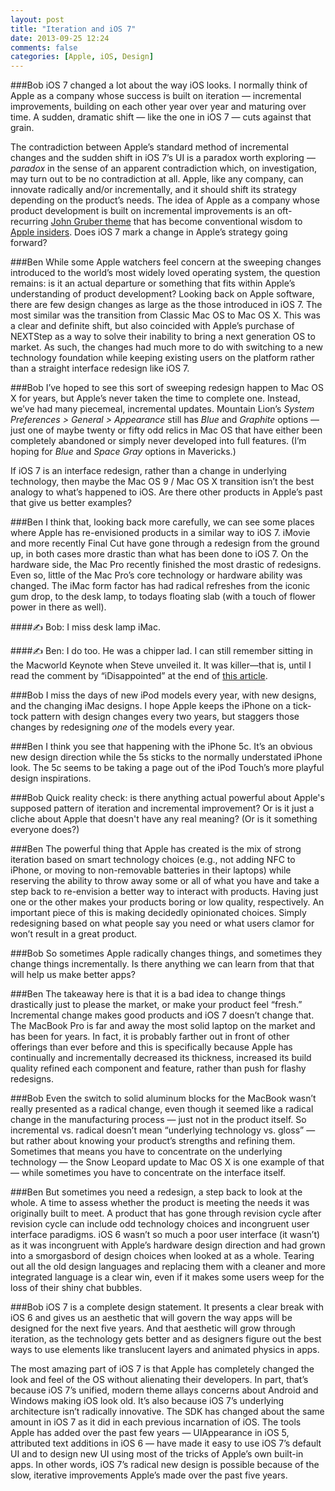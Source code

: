 ```yaml
---
layout: post
title: "Iteration and iOS 7"
date: 2013-09-25 12:24
comments: false
categories: [Apple, iOS, Design]
---
```

###Bob
iOS 7 changed a lot about the way iOS looks. I normally think of Apple as a company whose success is built on iteration — incremental improvements, building on each other year over year and maturing over time. A sudden, dramatic shift — like the one in iOS 7 — cuts against that grain.

The contradiction between Apple’s standard method of incremental changes and the sudden shift in iOS 7’s UI is a paradox worth exploring — *paradox* in the sense of an apparent contradiction which, on investigation, may turn out to be no contradiction at all. Apple, like any company, can innovate radically and/or incrementally, and it should shift its strategy depending on the product’s needs. The idea of Apple as a company whose product development is built on incremental improvements is an oft-recurring [John Gruber theme](http://www.macworld.com/article/1151235/apple_rolls.html) that has become conventional wisdom to [Apple insiders](http://tidbits.com/article/12856). Does iOS 7 mark a change in Apple’s strategy going forward?

###Ben
While some Apple watchers feel concern at the sweeping changes introduced to the world’s most widely loved operating system, the question remains: is it an actual departure or something that fits within Apple’s understanding of product development? Looking back on Apple software, there are few design changes as large as the those introduced in iOS 7. The most similar was the transition from Classic Mac OS to Mac OS X. This was a clear and definite shift, but also coincided with Apple’s purchase of NEXTStep as a way to solve their inability to bring a next generation OS to market. As such, the changes had much more to do with switching to a new technology foundation while keeping existing users on the platform rather than a straight interface redesign like iOS 7.

###Bob
I’ve hoped to see this sort of sweeping redesign happen to Mac OS X for years, but Apple’s never taken the time to complete one. Instead, we’ve had many piecemeal, incremental updates. Mountain Lion’s *System Preferences > General > Appearance* still has *Blue* and *Graphite* options — just one of maybe twenty or fifty odd relics in Mac OS that have either been completely abandoned or simply never developed into full features. (I’m hoping for *Blue* and *Space Gray* options in Mavericks.) 

If iOS 7 is an interface redesign, rather than a change in underlying technology, then maybe the Mac OS 9 / Mac OS X transition isn’t the best analogy to what’s happened to iOS. Are there other products in Apple’s past that give us better examples?

###Ben
I think that, looking back more carefully, we can see some places where Apple has re-envisioned products in a similar way to iOS 7. iMovie and more recently Final Cut have gone through a redesign from the ground up, in both cases more drastic than what has been done to iOS 7. On the hardware side, the Mac Pro recently finished the most drastic of redesigns. Even so, little of the Mac Pro’s core technology or hardware ability was changed. The iMac form factor has had radical refreshes from the iconic gum drop, to the desk lamp, to todays floating slab (with a touch of flower power in there as well).

####&#9997; Bob: I miss desk lamp iMac. 

####&#9997; Ben: I do too. He was a chipper lad. I can still remember sitting in the Macworld Keynote when Steve unveiled it. It was killer—that is, until I read the comment by “iDisappointed” at the end of [this article](http://www.geek.com/apple/macworld-keynote-new-imac-ibooks-iphoto-548690).

###Bob
I miss the days of new iPod models every year, with new designs, and the changing iMac designs. I hope Apple keeps the iPhone on a tick-tock pattern with design changes every two years, but staggers those changes by redesigning *one* of the models every year.

###Ben
I think you see that happening with the iPhone 5c. It’s an obvious new design direction while the 5s sticks to the normally understated iPhone look. The 5c seems to be taking a page out of the iPod Touch’s more playful design inspirations.

###Bob
Quick reality check: is there anything actual powerful about Apple's supposed pattern of iteration and incremental improvement? Or is it just a cliche about Apple that doesn't have any real meaning? (Or is it something everyone does?)

###Ben
The powerful thing that Apple has created is the mix of strong iteration based on smart technology choices (e.g., not adding NFC to iPhone, or moving to non-removable batteries in their laptops) while reserving the ability to throw away some or all of what you have and take a step back to re-envision a better way to interact with products. Having just one or the other makes your products boring or low quality, respectively. An important piece of this is making decidedly opinionated choices. Simply redesigning based on what people say you need or what users clamor for won’t result in a great product. 

###Bob
So sometimes Apple radically changes things, and sometimes they change things incrementally. Is there anything we can learn from that that will help us make better apps?

###Ben
The takeaway here is that it is a bad idea to change things drastically just to please the market, or make your product feel “fresh.” Incremental change makes good products and iOS 7 doesn’t change that. The MacBook Pro is far and away the most solid laptop on the market and has been for years. In fact, it is probably farther out in front of other offerings than ever before and this is specifically because Apple has continually and incrementally decreased its thickness, increased its build quality refined each component and feature, rather than push for flashy redesigns.

###Bob
Even the switch to solid aluminum blocks for the MacBook wasn’t really presented as a radical change, even though it seemed like a radical change in the manufacturing process — just not in the product itself. So incremental vs. radical doesn’t mean “underlying technology vs. gloss” — but rather about knowing your product’s strengths and refining them. Sometimes that means you have to concentrate on the underlying technology — the Snow Leopard update to Mac OS X is one example of that — while sometimes you have to concentrate on the interface itself.

###Ben
But sometimes you need a redesign, a step back to look at the whole. A time to assess whether the product is meeting the needs it was originally built to meet. A product that has gone through revision cycle after revision cycle can include odd technology choices and incongruent user interface paradigms. iOS 6 wasn’t so much a poor user interface (it wasn’t) as it was incongruent with Apple’s hardware design direction and had grown into a smorgasbord of design choices when looked at as a whole. Tearing out all the old design languages and replacing them with a cleaner and more integrated language is a clear win, even if it makes some users weep for the loss of their shiny chat bubbles.

###Bob
iOS 7 is a complete design statement. It presents a clear break with iOS 6 and gives us an aesthetic that will govern the way apps will be designed for the next five years. And that aesthetic will grow through iteration, as the technology gets better and as designers figure out the best ways to use elements like translucent layers and animated physics in apps.

The most amazing part of iOS 7 is that Apple has completely changed the look and feel of the OS without alienating their developers. In part, that’s because iOS 7’s unified, modern theme allays concerns about Android and Windows making iOS look old. It’s also because iOS 7’s underlying architecture isn’t radically innovative. The SDK has changed about the same amount in iOS 7 as it did in each previous incarnation of iOS. The tools Apple has added over the past few years — UIAppearance in iOS 5, attributed text additions in iOS 6 — have made it easy to use iOS 7’s default UI and to design new UI using most of the tricks of Apple’s own built-in apps. In other words, iOS 7’s radical new design is possible because of the slow, iterative improvements Apple’s made over the past five years.